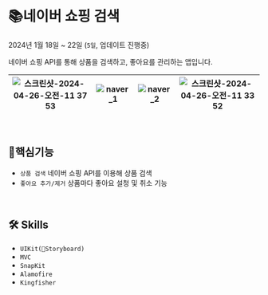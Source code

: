 # 📚네이버 쇼핑 검색

2024년 1월 18일 ~ 22일 (`5일`, 업데이트 진행중)

네이버 쇼핑 API를 통해 상품을 검색하고, 좋아요를 관리하는 앱입니다.

|<picture>![스크린샷-2024-04-26-오전-11 37 53](https://github.com/jieun0330/jieun0330/assets/42729069/cc1258b5-299e-42f4-82fc-810c918416d7)</picture>|<picture>![naver_1](https://github.com/jieun0330/jieun0330/assets/42729069/1fe502b3-b498-4780-973f-5b1ed0f7e686)</picture>|<picture>![naver_2](https://github.com/jieun0330/jieun0330/assets/42729069/53ae6441-44c2-4ac6-a65e-2522fa52cfaa)</picture>|<picture>![스크린샷-2024-04-26-오전-11 33 52](https://github.com/jieun0330/jieun0330/assets/42729069/e6582c87-faa2-402c-b294-180d927c24bb)</picture>
|---|---|---|---|

<br/>

## 🔨핵심기능
* `상품 검색` 네이버 쇼핑 API를 이용해 상품 검색
* `좋아요 추가/제거` 상품마다 좋아요 설청 및 취소 기능

<br/>

## 🛠️ Skills
* `UIKit(Storyboard)`
* `MVC`
* `SnapKit`
* `Alamofire`
* `Kingfisher` 
